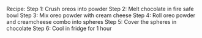 Recipe:
Step 1: Crush oreos into powder
Step 2: Melt chocolate in fire safe bowl
Step 3: Mix oreo powder with cream cheese
Step 4: Roll oreo powder and creamcheese combo into spheres
Step 5: Cover the spheres in chocolate
Step 6: Cool in fridge for 1 hour